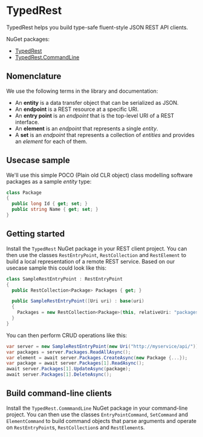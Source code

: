 # TypedRest

TypedRest helps you build type-safe fluent-style JSON REST API clients.

NuGet packages:
* [TypedRest](https://www.nuget.org/packages/TypedRest/)
* [TypedRest.CommandLine](https://www.nuget.org/packages/TypedRest.CommandLine/)


## Nomenclature

We use the following terms in the library and documentation:
* An __entity__ is a data transfer object that can be serialized as JSON.
* An __endpoint__ is a REST resource at a specific URI.
* An __entry point__ is an _endpoint_ that is the top-level URI of a REST interface.
* An __element__ is an _endpoint_ that represents a single _entity_.
* A __set__ is an _endpoint_ that represents a collection of _entities_ and provides an _element_ for each of them.


## Usecase sample

We'll use this simple POCO (Plain old CLR object) class modelling software packages as a sample _entity_ type:
```cs
class Package
{
  public long Id { get; set; }
  public string Name { get; set; }
}
```


## Getting started

Install the `TypedRest` NuGet package in your REST client project. You can then use the classes `RestEntryPoint`, `RestCollection` and `RestElement` to build a local representation of a remote REST service. Based on our usecase sample this could look like this:
```cs
class SampleRestEntryPoint : RestEntryPoint
{
  public RestCollection<Package> Packages { get; }

  public SampleRestEntryPoint([Uri uri) : base(uri)
  {
    Packages = new RestCollection<Package>(this, relativeUri: "packages");
  }
}
```

You can then perform CRUD operations like this:
```cs
var server = new SampleRestEntryPoint(new Uri("http://myservice/api/"));
var packages = server.Packages.ReadAllAsync();
var element = await server.Packages.CreateAsync(new Package {...});
var package = await server.Packages[1].ReadAsync();
await server.Packages[1].UpdateAsync(package);
await server.Packages[1].DeleteAsync();
```


## Build command-line clients

Install the `TypedRest.CommmandLine` NuGet package in your command-line project. You can then use the classes `EntryPointCommand`, `SetCommand` and `ElementCommand` to build command objects that parse arguments and operate on `RestEntryPoint`s, `RestCollection`s and `RestElement`s.
